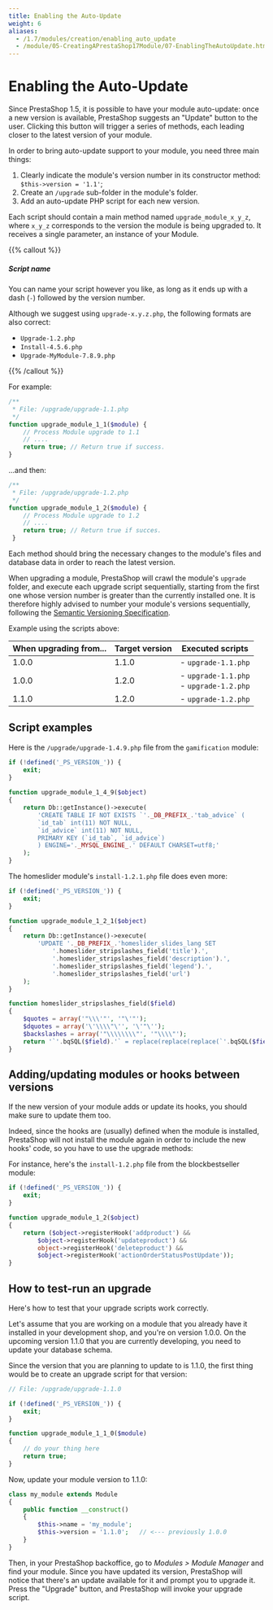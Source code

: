 ```yaml
---
title: Enabling the Auto-Update
weight: 6
aliases:
  - /1.7/modules/creation/enabling_auto_update
  - /module/05-CreatingAPrestaShop17Module/07-EnablingTheAutoUpdate.html
---
```


Enabling the Auto-Update
========================

Since PrestaShop 1.5, it is possible to have your module auto-update: once a new version is available, PrestaShop suggests an "Update" button to the user. Clicking this button will trigger a series of methods, each leading closer to the latest version of your module.

In order to bring auto-update support to your module, you need three main things:

1. Clearly indicate the module's version number in its constructor method: `$this->version = '1.1'`;
2. Create an `/upgrade` sub-folder in the module's folder.
3. Add an auto-update PHP script for each new version.  

Each script should contain a main method named `upgrade_module_x_y_z`, where `x_y_z` corresponds to the version the module is being upgraded to. It receives a single parameter, an instance of your Module.

{{% callout %}}
##### Script name

You can name your script however you like, as long as it ends up with a dash (`-`) followed by the version number.

Although we suggest using `upgrade-x.y.z.php`, the following formats are also correct:

- `Upgrade-1.2.php`
- `Install-4.5.6.php`
- `Upgrade-MyModule-7.8.9.php`

{{% /callout %}}

For example:

```php
/**
 * File: /upgrade/upgrade-1.1.php
 */
function upgrade_module_1_1($module) {
    // Process Module upgrade to 1.1
    // ....
    return true; // Return true if success.
}
```

...and then:

```php
/**
 * File: /upgrade/upgrade-1.2.php
 */
function upgrade_module_1_2($module) {
    // Process Module upgrade to 1.2
    // ....
    return true; // Return true if succes.
 }
 ```

Each method should bring the necessary changes to the module's files and database data in order to reach the latest version.

When upgrading a module, PrestaShop will crawl the module's `upgrade` folder, and execute each upgrade script sequentially, starting from the first one whose version number is greater than the currently installed one. It is therefore highly advised to number your module's
versions sequentially, following the [Semantic Versioning Specification](https://semver.org/#semantic-versioning-specification-semver).

Example using the scripts above:

When upgrading from... | Target version | Executed scripts
--- | --- | ---
1.0.0 | 1.1.0 | - `upgrade-1.1.php`
1.0.0 | 1.2.0 | - `upgrade-1.1.php`<br>- `upgrade-1.2.php`
1.1.0 | 1.2.0 | - `upgrade-1.2.php`

## Script examples

Here is the `/upgrade/upgrade-1.4.9.php` file from the `gamification` module:

```php
if (!defined('_PS_VERSION_')) {
    exit;
}
    
function upgrade_module_1_4_9($object)
{
    return Db::getInstance()->execute(
        'CREATE TABLE IF NOT EXISTS `'._DB_PREFIX_.'tab_advice` (
        `id_tab` int(11) NOT NULL,
        `id_advice` int(11) NOT NULL,
        PRIMARY KEY (`id_tab`, `id_advice`)
        ) ENGINE='._MYSQL_ENGINE_.' DEFAULT CHARSET=utf8;'
    );
}
```

The homeslider module's `install-1.2.1.php` file does even more:

```php
if (!defined('_PS_VERSION_')) {
    exit;
}

function upgrade_module_1_2_1($object)
{
    return Db::getInstance()->execute(
        'UPDATE '._DB_PREFIX_.'homeslider_slides_lang SET
            '.homeslider_stripslashes_field('title').',
            '.homeslider_stripslashes_field('description').',
            '.homeslider_stripslashes_field('legend').',
            '.homeslider_stripslashes_field('url')
    );
}

function homeslider_stripslashes_field($field)
{
    $quotes = array('"\\\'"', '"\'"');
    $dquotes = array('\'\\\\"\'', '\'"\'');
    $backslashes = array('"\\\\\\\\"', '"\\\\"');
    return '`'.bqSQL($field).'` = replace(replace(replace(`'.bqSQL($field).'`, '.$quotes[0].', '.$quotes[1].'), '.$dquotes[0].', '.$dquotes[1].'), '.$backslashes[0].', '.$backslashes[1].')';
}
```

## Adding/updating modules or hooks between versions

If the new version of your module adds or update its hooks, you should
make sure to update them too.

Indeed, since the hooks are (usually) defined when the module is
installed, PrestaShop will not install the module again in order to
include the new hooks' code, so you have to use the upgrade methods:

For instance, here's the `install-1.2.php` file from the blockbestseller
module:

```php
if (!defined('_PS_VERSION_')) {
    exit;
}

function upgrade_module_1_2($object)
{
    return ($object->registerHook('addproduct') &&
        $object->registerHook('updateproduct') &&
        object->registerHook('deleteproduct') &&
        $object->registerHook('actionOrderStatusPostUpdate'));
}
```

## How to test-run an upgrade

Here's how to test that your upgrade scripts work correctly.

Let's assume that you are working on a module that you already have it installed in your development shop, and you're on version 1.0.0. On the upcoming version 1.1.0 that you are currently developing, you need to update your database schema.

Since the version that you are planning to update to is 1.1.0, the first thing would be to create an upgrade script for that version:

```php
// File: /upgrade/upgrade-1.1.0

if (!defined('_PS_VERSION_')) {
    exit;
}

function upgrade_module_1_1_0($module)
{
    // do your thing here
    return true;
}
```

Now, update your module version to 1.1.0:

```php
class my_module extends Module
{
    public function __construct()
    {
        $this->name = 'my_module';
        $this->version = '1.1.0';   // <--- previously 1.0.0
    }
}
```

Then, in your PrestaShop backoffice, go to _Modules > Module Manager_ and find your module. Since you have updated its version, PrestaShop will notice that there's an update available for it and prompt you to upgrade it. Press the "Upgrade" button, and PrestaShop will invoke your upgrade script.
